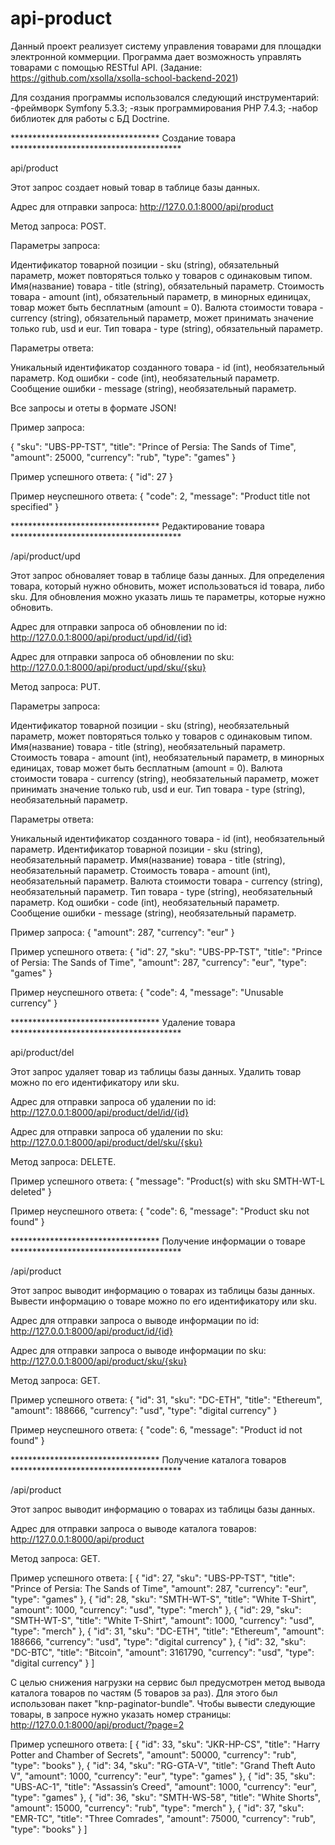 # api-product

Данный проект реализует систему управления товарами для площадки электронной коммерции. Программа дает возможность управлять товарами с помощью RESTful API.
(Задание: https://github.com/xsolla/xsolla-school-backend-2021)

Для создания программы использовался следующий инструментарий:
-фреймворк Symfony 5.3.3;
-язык программирования PHP 7.4.3;
-набор библиотек для работы с БД Doctrine.



********************************** Создание товара ***************************************

api/product

Этот запрос создает новый товар в таблице базы данных.

Адрес для отправки запроса:
http://127.0.0.1:8000/api/product

Метод запроса: POST.

Параметры запроса:

Идентификатор товарной позиции - sku       (string),  обязательный параметр, может повторяться только у товаров с одинаковым типом.
Имя(название) товара           - title     (string),  обязательный параметр.
Стоимость товара               - amount    (int),     обязательный параметр, в минорных единицах, товар может быть бесплатным (amount = 0). 
Валюта стоимости товара        - currency  (string),  обязательный параметр, может принимать значение только rub, usd и eur.
Тип товара                     - type      (string),  обязательный параметр.

Параметры ответа:

Уникальный идентификатор созданного товара  - id      (int),    необязательный параметр.
Код ошибки                                  - code    (int),    необязательный параметр.
Сообщение ошибки                            - message (string), необязательный параметр.


Все запросы и отеты в формате JSON!

Пример запроса:

{
    "sku": "UBS-PP-TST",
    "title": "Prince of Persia: The Sands of Time",
    "amount": 25000,
    "currency": "rub",
    "type": "games"
}

Пример успешного ответа:
{
    "id": 27
}

Пример неуспешного ответа:
{
    "code": 2,
    "message": "Product title not specified"
}



********************************** Редактирование товара ***************************************

/api/product/upd

Этот запрос обноваляет товар в таблице базы данных. Для определения товара, который нужно обновить, может использоваться id товара, либо sku.
Для обновления можно указать лишь те параметры, которые нужно обновить.

Адрес для отправки запроса об обновлении по id:
http://127.0.0.1:8000/api/product/upd/id/{id}

Адрес для отправки запроса об обновлении по sku:
http://127.0.0.1:8000/api/product/upd/sku/{sku}

Метод запроса: PUT.

Параметры запроса:

Идентификатор товарной позиции - sku       (string),  необязательный параметр, может повторяться только у товаров с одинаковым типом.
Имя(название) товара           - title     (string),  необязательный параметр.
Стоимость товара               - amount    (int),     необязательный параметр, в минорных единицах, товар может быть бесплатным (amount = 0). 
Валюта стоимости товара        - currency  (string),  необязательный параметр, может принимать значение только rub, usd и eur.
Тип товара                     - type      (string),  необязательный параметр.

Параметры ответа:

Уникальный идентификатор созданного товара  - id        (int),     необязательный параметр.
Идентификатор товарной позиции              - sku       (string),  необязательный параметр.
Имя(название) товара                        - title     (string),  необязательный параметр.
Стоимость товара                            - amount    (int),     необязательный параметр. 
Валюта стоимости товара                     - currency  (string),  необязательный параметр.
Тип товара                                  - type      (string),  необязательный параметр.
Код ошибки                                  - code      (int),     необязательный параметр.
Сообщение ошибки                            - message   (string),  необязательный параметр.

Пример запроса:
{
    "amount": 287,
    "currency": "eur"
}

Пример успешного ответа:
{
    "id": 27,
    "sku": "UBS-PP-TST",
    "title": "Prince of Persia: The Sands of Time",
    "amount": 287,
    "currency": "eur",
    "type": "games"
}

Пример неуспешного ответа:
{
    "code": 4,
    "message": "Unusable currency"
}


********************************** Удаление товара ***************************************

api/product/del

Этот запрос удаляет товар из таблицы базы данных. Удалить товар можно по его идентификатору или sku.

Адрес для отправки запроса об удалении по id:
http://127.0.0.1:8000/api/product/del/id/{id}

Адрес для отправки запроса об удалении по sku:
http://127.0.0.1:8000/api/product/del/sku/{sku}

Метод запроса: DELETE.

Пример успешного ответа:
{
    "message": "Product(s) with sku SMTH-WT-L deleted"
}

Пример неуспешного ответа:
{
    "code": 6,
    "message": "Product sku not found"
}



********************************** Получение информации о товаре ***************************************

/api/product

Этот запрос выводит информацию о товарах из таблицы базы данных. Вывести информацию о товаре можно по его идентификатору или sku.

Адрес для отправки запроса о выводе информации по id:
http://127.0.0.1:8000/api/product/id/{id}

Адрес для отправки запроса о выводе информации по sku:
http://127.0.0.1:8000/api/product/sku/{sku}

Метод запроса: GET.

Пример успешного ответа:
{
    "id": 31,
    "sku": "DС-ETH",
    "title": "Ethereum",
    "amount": 188666,
    "currency": "usd",
    "type": "digital currency"
}

Пример неуспешного ответа:
{
    "code": 6,
    "message": "Product id not found"
}



********************************** Получение каталога товаров ***************************************

/api/product

Этот запрос выводит информацию о товарах из таблицы базы данных. 

Адрес для отправки запроса о выводе каталога товаров:
http://127.0.0.1:8000/api/product

Метод запроса: GET.

Пример успешного ответа:
[
    {
        "id": 27,
        "sku": "UBS-PP-TST",
        "title": "Prince of Persia: The Sands of Time",
        "amount": 287,
        "currency": "eur",
        "type": "games"
    },
    {
        "id": 28,
        "sku": "SMTH-WT-S",
        "title": "White T-Shirt",
        "amount": 1000,
        "currency": "usd",
        "type": "merch"
    },
    {
        "id": 29,
        "sku": "SMTH-WT-S",
        "title": "White T-Shirt",
        "amount": 1000,
        "currency": "usd",
        "type": "merch"
    },
    {
        "id": 31,
        "sku": "DС-ETH",
        "title": "Ethereum",
        "amount": 188666,
        "currency": "usd",
        "type": "digital currency"
    },
    {
        "id": 32,
        "sku": "DС-BTC",
        "title": "Bitcoin",
        "amount": 3161790,
        "currency": "usd",
        "type": "digital currency"
    }
]

С целью снижения нагрузки на сервис был предусмотрен метод вывода каталога товаров по частям (5 товаров за раз). Для этого был использован пакет "knp-paginator-bundle".
Чтобы вывести следующие товары, в запросе нужно указать номер страницы: http://127.0.0.1:8000/api/product/?page=2

Пример успешного ответа:
[
    {
        "id": 33,
        "sku": "JKR-HP-CS",
        "title": "Harry Potter and Chamber of Secrets",
        "amount": 50000,
        "currency": "rub",
        "type": "books"
    },
    {
        "id": 34,
        "sku": "RG-GTA-V",
        "title": "Grand Theft Auto V",
        "amount": 1000,
        "currency": "eur",
        "type": "games"
    },
    {
        "id": 35,
        "sku": "UBS-AC-1",
        "title": "Assassin’s Creed",
        "amount": 1000,
        "currency": "eur",
        "type": "games"
    },
    {
        "id": 36,
        "sku": "SMTH-WS-58",
        "title": "White Shorts",
        "amount": 15000,
        "currency": "rub",
        "type": "merch"
    },
    {
        "id": 37,
        "sku": "EMR-TC",
        "title": "Three Comrades",
        "amount": 75000,
        "currency": "rub",
        "type": "books"
    }
]
